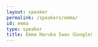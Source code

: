 ```yaml
---
layout: speaker
permalink: /speakers/emma/
id: emma
type: speaker
title: Emma Haruka Iwao（Google）
---
```


